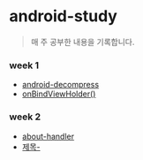 # android-study
> 매 주 공부한 내용을 기록합니다.

### week 1
* [android-decompress](study/week1/android-decompress.md)
* [onBindViewHolder()](study/week1/onBindViewHolder().md)

### week 2
* [about-handler](study/week2/about-handler.md)
* [제목-](링크)
